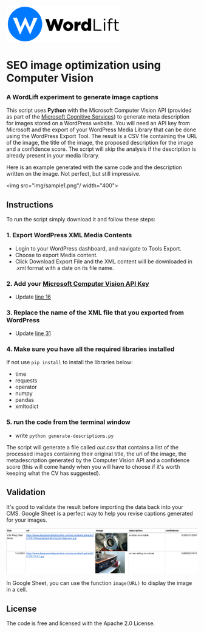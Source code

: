 <a href="https://wordlift.io"><img src="img/Wl-logo-horizontal.png"/></a>


# SEO image optimization using Computer Vision
### A WordLift experiment to generate image captions

This script uses **Python** with the Microsoft Computer Vision API (provided as part of the [Microsoft Cognitive Services](https://www.microsoft.com/cognitive-services)) to generate meta description for images stored on a WordPress website. 
You will need an API key from Microsoft and the export of your WordPress Media Library that can be done using the WordPress Export Tool. The result is a CSV file containing the URL of the image, the title of the image, the proposed description for the image and a confidence score. The script will skip the analysis if the description is already present in your media library.   

Here is an example generated with the same code and the description written on the image. Not perfect, but still impressive.

<img src="img/sample1.png"/ width="400">


## Instructions
To run the script simply download it and follow these steps: 

### 1. Export WordPress XML Media Contents
  - Login to your WordPress dashboard, and navigate to Tools Export.
  - Choose to export Media content.
  - Click Download Export File and the XML content will be downloaded in .xml format with a date on its file name.
### 2. Add your [Microsoft Computer Vision API Key](https://www.microsoft.com/cognitive-services/en-us/computer-vision-api) 
  - Update [line 16](https://github.com/cyberandy/image-captioning/blob/f669b8ac75757f7a85ff951309ac898d7a618ee2/generate-descriptions.py#L16) 
### 3. Replace the name of the XML file that you exported from WordPress
  - Update [line 31](https://github.com/cyberandy/image-captioning/blob/dcbb1624ef5322d17f7abe07b47c90031282adeb/generate-descriptions.py#L31)
### 4. Make sure you have all the required libraries installed 
If not use `pip install` to install the libraries below: 
  - time 
  - requests
  - operator
  - numpy 
  - pandas
  - xmltodict 
### 5. run the code from the terminal window
  - write `python generate-descriptions.py` 
  
The script will generate a file called *out.csv* that contains a list of the processed images containing their original title, the url of the image, the metadescription generated by the Computer Vision API and a confidence score (this will come handy when you will have to choose if it's worth keeping what the CV has suggested).

## Validation
It's good to validate the result before importing the data back into your CMS. Google Sheet is a perfect way to help you revise captions generated for your images. 

<img src="img/sheet-preview.png"/>

In Google Sheet, you can use the function `image(URL)` to display the image in a cell. 

## License
The code is free and licensed with the Apache 2.0 License.  


